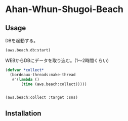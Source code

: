 # Ahan-Whun-Shugoi-Beach

## Usage

DBを起動する。

```lisp
(aws.beach.db:start)
```

WEBからDBにデータを取り込む。(1〜2時間くらい)

```lisp
(defvar *collect*
  (bordeaux-threads:make-thread
   #'(lambda ()
       (time (aws.beach:collect)))))


(aws.beach:collect :target :sns)
```

## Installation
